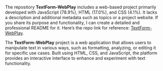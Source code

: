 The repository **TextForm-WebPlay** includes a web-based project primarily developed with JavaScript (78.9%), HTML (17.0%), and CSS (4.1%). It lacks a description and additional metadata such as topics or a project website. If you share its purpose and functionality, I can create a detailed and professional README for it. Here’s the repo link for reference: [TextForm-WebPlay](https://github.com/4bhimxnyu/TextForm-WebPlay).  

The **TextForm-WebPlay** project is a web application that allows users to manipulate text in various ways, such as formatting, analyzing, or editing it for specific use cases. Built using HTML, CSS, and JavaScript, the platform provides an interactive interface to enhance and experiment with text functionality.

